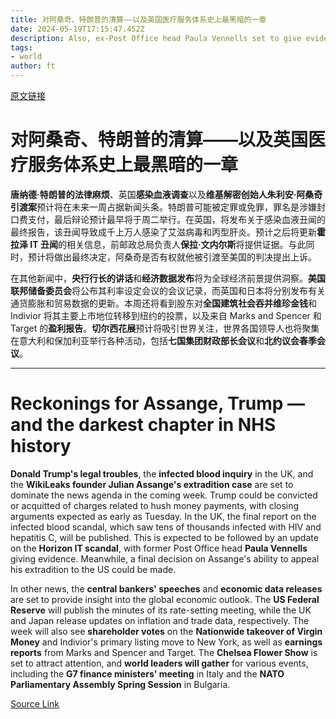 ```yaml
---
title: 对阿桑奇、特朗普的清算——以及英国医疗服务体系史上最黑暗的一章
date: 2024-05-19T17:15:47.452Z
description: Also, ex-Post Office head Paula Vennells set to give evidence in the Horizon IT scandal inquiry
tags: 
- world
author: ft
---
```


[原文链接](https://ft.com/content/ed079f28-8b9c-4cc5-b6c1-1b14e2cc4edf)

# 对阿桑奇、特朗普的清算——以及英国医疗服务体系史上最黑暗的一章

**唐纳德·特朗普的法律麻烦**、英国**感染血液调查**以及**维基解密创始人朱利安·阿桑奇引渡案**预计将在未来一周占据新闻头条。特朗普可能被定罪或免罪，罪名是涉嫌封口费支付，最后辩论预计最早将于周二举行。在英国，将发布关于感染血液丑闻的最终报告，该丑闻导致成千上万人感染了艾滋病毒和丙型肝炎。预计之后将更新**霍拉泽 IT 丑闻**的相关信息，前邮政总局负责人**保拉·文内尔斯**将提供证据。与此同时，预计将做出最终决定，阿桑奇是否有权就他被引渡至美国的判决提出上诉。

在其他新闻中，**央行行长的讲话**和**经济数据发布**将为全球经济前景提供洞察。**美国联邦储备委员会**将公布其利率设定会议的会议记录，而英国和日本将分别发布有关通货膨胀和贸易数据的更新。本周还将看到股东对**全国建筑社会吞并维珍金钱**和 Indivior 将其主要上市地位转移到纽约的投票，以及来自 Marks and Spencer 和 Target 的**盈利报告**。**切尔西花展**预计将吸引世界关注，世界各国领导人也将聚集在意大利和保加利亚举行各种活动，包括**七国集团财政部长会议**和**北约议会春季会议**。

---

# Reckonings for Assange, Trump — and the darkest chapter in NHS history 

**Donald Trump's legal troubles**, the **infected blood inquiry** in the UK, and the **WikiLeaks founder Julian Assange's extradition case** are set to dominate the news agenda in the coming week. Trump could be convicted or acquitted of charges related to hush money payments, with closing arguments expected as early as Tuesday. In the UK, the final report on the infected blood scandal, which saw tens of thousands infected with HIV and hepatitis C, will be published. This is expected to be followed by an update on the **Horizon IT scandal**, with former Post Office head **Paula Vennells** giving evidence. Meanwhile, a final decision on Assange's ability to appeal his extradition to the US could be made. 

In other news, the **central bankers' speeches** and **economic data releases** are set to provide insight into the global economic outlook. The **US Federal Reserve** will publish the minutes of its rate-setting meeting, while the UK and Japan release updates on inflation and trade data, respectively. The week will also see **shareholder votes** on the **Nationwide takeover of Virgin Money** and Indivior's primary listing move to New York, as well as **earnings reports** from Marks and Spencer and Target. The **Chelsea Flower Show** is set to attract attention, and **world leaders will gather** for various events, including the **G7 finance ministers' meeting** in Italy and the **NATO Parliamentary Assembly Spring Session** in Bulgaria.

[Source Link](https://ft.com/content/ed079f28-8b9c-4cc5-b6c1-1b14e2cc4edf)

